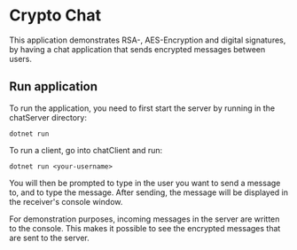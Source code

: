 # Crypto Chat
This application demonstrates RSA-, AES-Encryption and digital signatures, by having a chat application that sends encrypted messages between users.

## Run application

To run the application, you need to first start the server by running in the chatServer directory:
```console
dotnet run
```

To run a client, go into chatClient and run:
```console
dotnet run <your-username>
```

You will then be prompted to type in the user you want to send a message to, and to type the message. After sending, the message will be displayed in the receiver's console window.

For demonstration purposes, incoming messages in the server are written to the console. This makes it possible to see the encrypted messages that are sent to the server.

